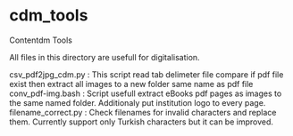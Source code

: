 cdm_tools
=========

Contentdm Tools

All files in this directory are usefull for digitalisation.

csv_pdf2jpg_cdm.py	: This script read tab delimeter file compare if pdf file exist then extract all images to a new folder same name as pdf file
conv_pdf-img.bash	: Script usefull extract eBooks pdf pages as images to the same named folder. Additionaly put institution logo to every page.
filename_correct.py	: Check filenames for invalid characters and replace them. Currently support only Turkish characters but it can be improved.

